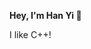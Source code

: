 **Hey, I'm Han Yi 👋**

I like C++!
<!-- div align="center">
    <img height=160 src="https://github-readme-stats.vercel.app/api?username=yhanyi&show_icons=true&theme=tokyonight&border_radius=10" alt="Github Statistics" />
    <img height=160 src="https://github-readme-stats.vercel.app/api/top-langs/?username=yhanyi&hide=jupyter%20notebook,html,css,javascript,dockerfile,makefile,glsl&layout=compact&langs_count=8&theme=tokyonight&border_radius=10&size_weight=0.5&count_weight=0.5&" alt="Top Languages" />
</div> -->
